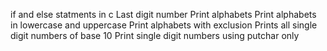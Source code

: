 if and else statments in c
Last digit number
Print alphabets
Print alphabets in lowercase and uppercase
Print alphabets with exclusion
Prints all single digit numbers of base 10
Print single digit numbers using putchar only

